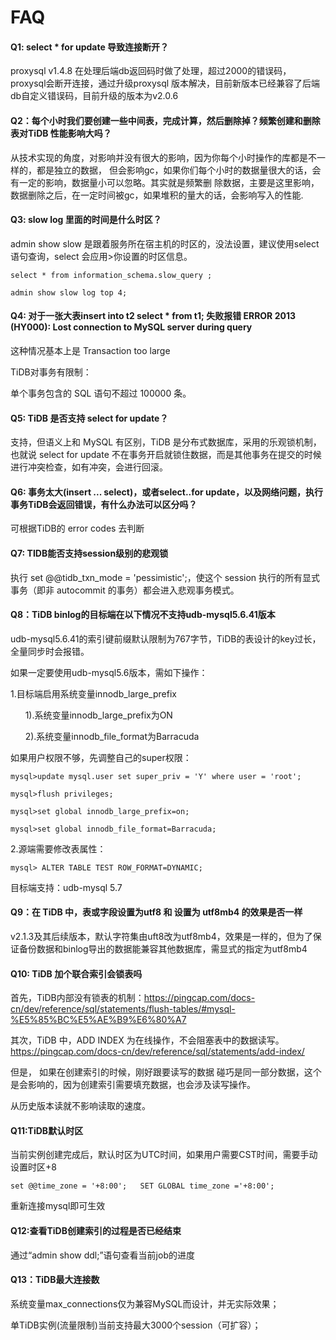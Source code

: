 # FAQ



#### Q1: select * for update 导致连接断开？

proxysql v1.4.8 在处理后端db返回码时做了处理，超过2000的错误码，proxysql会断开连接，通过升级proxysql 版本解决，目前新版本已经兼容了后端db自定义错误码，目前升级的版本为v2.0.6

#### Q2：每个小时我们要创建一些中间表，完成计算，然后删除掉？频繁创建和删除表对TiDB 性能影响大吗？

从技术实现的角度，对影响并没有很大的影响，因为你每个小时操作的库都是不一样的，都是独立的数据， 但会影响gc，如果你们每个小时的数据量很大的话，会有一定的影响，数据量小可以忽略。其实就是频繁删 除数据，主要是这里影响，数据删除之后，在一定时间被gc，如果堆积的量大的话，会影响写入的性能.


#### Q3: slow log 里面的时间是什么时区？

admin show slow 是跟着服务所在宿主机的时区的，没法设置，建议使用select语句查询，select 会应用>你设置的时区信息。

```
select * from information_schema.slow_query ;

admin show slow log top 4;
```

#### Q4: 对于一张大表insert into t2 select * from t1; 失败报错 ERROR 2013 (HY000): Lost connection to MySQL server during query

这种情况基本上是 Transaction too large

TiDB对事务有限制：

单个事务包含的 SQL 语句不超过 100000 条。

#### Q5: TiDB 是否支持 select for update？

支持，但语义上和 MySQL 有区别，TiDB 是分布式数据库，采用的乐观锁机制，也就说 select for update 不在事务开启就锁住数据，而是其他事务在提交的时候进行冲突检查，如有冲突，会进行回滚。

#### Q6: 事务太大(insert ... select)，或者select..for update，以及网络问题，执行事务TiDB会返回错误，有什么办法可以区分吗？

可根据TiDB的 error codes 去判断


#### Q7: TIDB能否支持session级别的悲观锁

执行 set @@tidb_txn_mode = 'pessimistic';，使这个 session 执行的所有显式事务（即非 autocommit 的事务）都会进入悲观事务模式。


#### Q8：TiDB binlog的目标端在以下情况不支持udb-mysql5.6.41版本

udb-mysql5.6.41的索引键前缀默认限制为767字节，TiDB的表设计的key过长，全量同步时会报错。

如果一定要使用udb-mysql5.6版本，需如下操作：

1.目标端启用系统变量innodb_large_prefix

      1).系统变量innodb_large_prefix为ON

      2).系统变量innodb_file_format为Barracuda

如果用户权限不够，先调整自己的super权限：
```
mysql>update mysql.user set super_priv = 'Y' where user = 'root';

mysql>flush privileges;

mysql>set global innodb_large_prefix=on;

mysql>set global innodb_file_format=Barracuda;
```

2.源端需要修改表属性：

```
mysql> ALTER TABLE TEST ROW_FORMAT=DYNAMIC;
```

目标端支持：udb-mysql 5.7



#### Q9：在 TiDB 中，表或字段设置为utf8 和 设置为 utf8mb4 的效果是否一样

v2.1.3及其后续版本，默认字符集由uft8改为utf8mb4，效果是一样的，但为了保证备份数据和binlog导出的数据能兼容其他数据库，需显式的指定为utf8mb4



#### Q10: TiDB 加个联合索引会锁表吗

首先，TiDB内部没有锁表的机制：https://pingcap.com/docs-cn/dev/reference/sql/statements/flush-tables/#mysql-%E5%85%BC%E5%AE%B9%E6%80%A7

其次，TiDB 中，ADD INDEX 为在线操作，不会阻塞表中的数据读写。https://pingcap.com/docs-cn/dev/reference/sql/statements/add-index/

但是， 如果在创建索引的时候，刚好跟要读写的数据 碰巧是同一部分数据，这个是会影响的，因为创建索引需要填充数据，也会涉及读写操作。

从历史版本读就不影响读取的速度。


#### Q11:TiDB默认时区

当前实例创建完成后，默认时区为UTC时间，如果用户需要CST时间，需要手动设置时区+8

```
set @@time_zone = '+8:00';   SET GLOBAL time_zone ='+8:00';
```

重新连接mysql即可生效



#### Q12:查看TiDB创建索引的过程是否已经结束

通过“admin show ddl;”语句查看当前job的进度



#### Q13：TiDB最大连接数

系统变量max_connections仅为兼容MySQL而设计，并无实际效果；

单TiDB实例(流量限制)当前支持最大3000个session（可扩容）；



